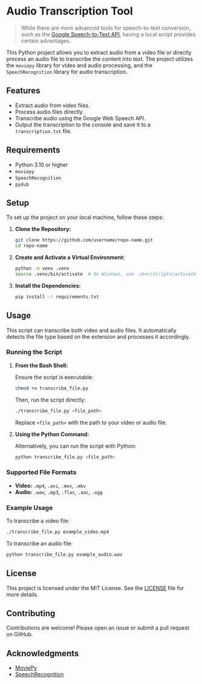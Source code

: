 
# Audio Transcription Tool

> While there are more advanced tools for speech-to-text conversion, such as the [Google Speech-to-Text API](https://cloud.google.com/speech-to-text), having a local script provides certain advantages.

This Python project allows you to extract audio from a video file or directly process an audio file to transcribe the content into text. The project utilizes the `moviepy` library for video and audio processing, and the `SpeechRecognition` library for audio transcription.

## Features

- Extract audio from video files.
- Process audio files directly.
- Transcribe audio using the Google Web Speech API.
- Output the transcription to the console and save it to a `transcription.txt` file.

## Requirements

- Python 3.10 or higher
- `moviepy`
- `SpeechRecognition`
- `pydub`

## Setup

To set up the project on your local machine, follow these steps:

1. **Clone the Repository:**

   ```bash
   git clone https://github.com/username/repo-name.git
   cd repo-name
   ```

2. **Create and Activate a Virtual Environment:**

   ```bash
   python -m venv .venv
   source .venv/bin/activate  # On Windows, use .venv\Scripts\activate
   ```

3. **Install the Dependencies:**

   ```bash
   pip install -r requirements.txt
   ```

## Usage

This script can transcribe both video and audio files. It automatically detects the file type based on the extension and processes it accordingly.

### Running the Script

1. **From the Bash Shell:**

   Ensure the script is executable:

   ```bash
   chmod +x transcribe_file.py
   ```

   Then, run the script directly:

   ```bash
   ./transcribe_file.py <file_path>
   ```

   Replace `<file_path>` with the path to your video or audio file.

2. **Using the Python Command:**

   Alternatively, you can run the script with Python:

   ```bash
   python transcribe_file.py <file_path>
   ```

### Supported File Formats

- **Video:** `.mp4`, `.avi`, `.mov`, `.mkv`
- **Audio:** `.wav`, `.mp3`, `.flac`, `.aac`, `.ogg`

### Example Usage

To transcribe a video file:

```bash
./transcribe_file.py example_video.mp4
```

To transcribe an audio file:

```bash
python transcribe_file.py example_audio.wav
```

## License

This project is licensed under the MIT License. See the [LICENSE](LICENSE) file for more details.

## Contributing

Contributions are welcome! Please open an issue or submit a pull request on GitHub.

## Acknowledgments

- [MoviePy](https://github.com/Zulko/moviepy)
- [SpeechRecognition](https://github.com/Uberi/speech_recognition)
